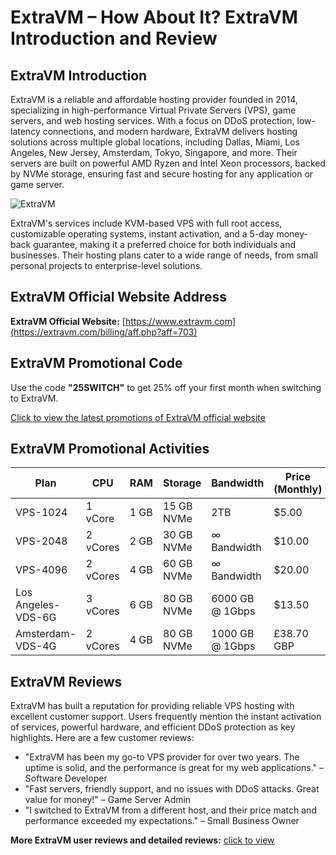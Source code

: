 # ExtraVM – How About It? ExtraVM Introduction and Review

## ExtraVM Introduction
ExtraVM is a reliable and affordable hosting provider founded in 2014, specializing in high-performance Virtual Private Servers (VPS), game servers, and web hosting services. With a focus on DDoS protection, low-latency connections, and modern hardware, ExtraVM delivers hosting solutions across multiple global locations, including Dallas, Miami, Los Angeles, New Jersey, Amsterdam, Tokyo, Singapore, and more. Their servers are built on powerful AMD Ryzen and Intel Xeon processors, backed by NVMe storage, ensuring fast and secure hosting for any application or game server.

![ExtraVM](https://github.com/user-attachments/assets/102cb953-3a5d-46f0-b6fb-fd207f454cf4)

ExtraVM's services include KVM-based VPS with full root access, customizable operating systems, instant activation, and a 5-day money-back guarantee, making it a preferred choice for both individuals and businesses. Their hosting plans cater to a wide range of needs, from small personal projects to enterprise-level solutions.

## ExtraVM Official Website Address
**ExtraVM Official Website:** [https://www.extravm.com](https://extravm.com/billing/aff.php?aff=703)

## ExtraVM Promotional Code
Use the code **"25SWITCH"** to get 25% off your first month when switching to ExtraVM.

[Click to view the latest promotions of ExtraVM official website](https://extravm.com/billing/aff.php?aff=703)

## ExtraVM Promotional Activities

| Plan               | CPU         | RAM       | Storage   | Bandwidth      | Price (Monthly) | Purchase Link                              |
|--------------------|-------------|-----------|-----------|----------------|-----------------|--------------------------------------------|
| VPS-1024            | 1 vCore     | 1 GB      | 15 GB NVMe| 2TB            | $5.00           | [Order Now](https://extravm.com/billing/aff.php?aff=703)       |
| VPS-2048            | 2 vCores    | 2 GB      | 30 GB NVMe| ∞ Bandwidth    | $10.00          | [Order Now](https://extravm.com/billing/aff.php?aff=703)       |
| VPS-4096            | 2 vCores    | 4 GB      | 60 GB NVMe| ∞ Bandwidth    | $20.00          | [Order Now](https://extravm.com/billing/aff.php?aff=703)       |
| Los Angeles-VDS-6G  | 3 vCores    | 6 GB      | 80 GB NVMe| 6000 GB @ 1Gbps| $13.50          | [Order Now](https://extravm.com/billing/aff.php?aff=703)       |
| Amsterdam-VDS-4G    | 2 vCores    | 4 GB      | 80 GB NVMe| 1000 GB @ 1Gbps| £38.70 GBP      | [Order Now](https://extravm.com/billing/aff.php?aff=703)       |

## ExtraVM Reviews
ExtraVM has built a reputation for providing reliable VPS hosting with excellent customer support. Users frequently mention the instant activation of services, powerful hardware, and efficient DDoS protection as key highlights. Here are a few customer reviews:

- "ExtraVM has been my go-to VPS provider for over two years. The uptime is solid, and the performance is great for my web applications." – Software Developer
- "Fast servers, friendly support, and no issues with DDoS attacks. Great value for money!" – Game Server Admin
- "I switched to ExtraVM from a different host, and their price match and performance exceeded my expectations." – Small Business Owner

**More ExtraVM user reviews and detailed reviews:** [click to view](https://extravm.com/billing/aff.php?aff=703)
